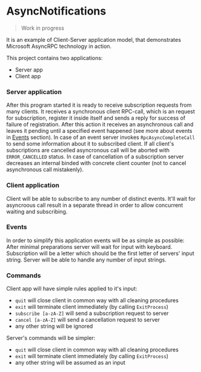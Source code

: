 # AsyncNotifications

> Work in progress

It is an example of Client-Server application model, that demonstrates
Microsoft AsyncRPC technology in action.

This project contains two applications:
- Server app
- Client app

### Server application

After this program started it is ready to receive subscription requests from many 
clients. It receives a synchronous client RPC-call, which is an request for subscription,
register it inside itself and sends a reply for success of failure of registration. After
this action it receives an asynchronous call and leaves it pending until a specified
event happened (see more about events in [Events](#Events) section). In case of an event 
server invokes `RpcAsyncCompleteCall` to send some information about it to subscribed client.
If all client's subscriptions are cancelled asyncronous call will be aborted with `ERROR_CANCELLED`
status. In case of cancellation of a subscription server decreases an internal binded with 
concrete client counter (not to cancel asynchronous call mistakenly).

### Client application

Client will be able to subscribe to any number of distinct events. It'll wait for asyncroous
call result in a separate thread in order to allow concurrent waiting and subscribing.

### Events

In order to simplify this application events will be as simple as possible:
After minimal preparations server will wait for input with keyboard. Subscription will be a letter
which should be the first letter of servers' input string. Server will be able to handle any
number of input strings.

### Commands

Client app will have simple rules applied to it's input:
- `quit` will close client in common way with all cleaning procedures
- `exit` will terminate client immediately (by calling `ExitProcess`)
- `subscribe [a-zA-Z]` will send a subscription request to server
- `cancel [a-zA-Z]` will send a cancellation request to server
- any other string will be ignored

Server's commands will be simpler:
- `quit` will close client in common way with all cleaning procedures
- `exit` will terminate client immediately (by calling `ExitProcess`)
- any other string will be assumed as an input